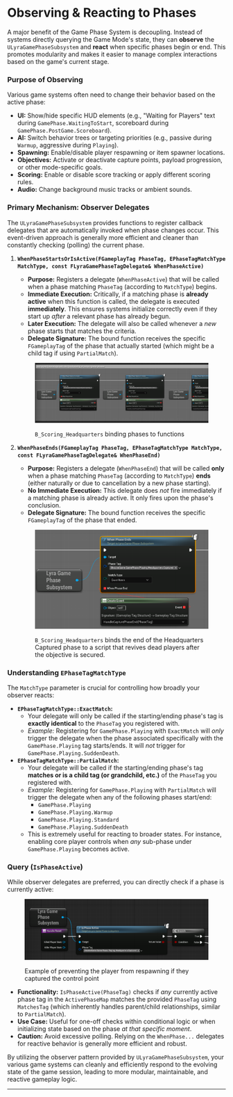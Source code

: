 # Observing & Reacting to Phases

A major benefit of the Game Phase System is decoupling. Instead of systems directly querying the Game Mode's state, they can **observe** the `ULyraGamePhaseSubsystem` and **react** when specific phases begin or end. This promotes modularity and makes it easier to manage complex interactions based on the game's current stage.

### Purpose of Observing

Various game systems often need to change their behavior based on the active phase:

* **UI:** Show/hide specific HUD elements (e.g., "Waiting for Players" text during `GamePhase.WaitingToStart`, scoreboard during `GamePhase.PostGame.Scoreboard`).
* **AI:** Switch behavior trees or targeting priorities (e.g., passive during `Warmup`, aggressive during `Playing`).
* **Spawning:** Enable/disable player respawning or item spawner locations.
* **Objectives:** Activate or deactivate capture points, payload progression, or other mode-specific goals.
* **Scoring:** Enable or disable score tracking or apply different scoring rules.
* **Audio:** Change background music tracks or ambient sounds.

### Primary Mechanism: Observer Delegates

The `ULyraGamePhaseSubsystem` provides functions to register callback delegates that are automatically invoked when phase changes occur. This event-driven approach is generally more efficient and cleaner than constantly checking (polling) the current phase.

1.  **`WhenPhaseStartsOrIsActive(FGameplayTag PhaseTag, EPhaseTagMatchType MatchType, const FLyraGamePhaseTagDelegate& WhenPhaseActive)`**

    * **Purpose:** Registers a delegate (`WhenPhaseActive`) that will be called when a phase matching `PhaseTag` (according to `MatchType`) begins.
    * **Immediate Execution:** Critically, if a matching phase is **already active** when this function is called, the delegate is executed **immediately**. This ensures systems initialize correctly even if they start up _after_ a relevant phase has already begun.
    * **Later Execution:** The delegate will also be called whenever a _new_ phase starts that matches the criteria.
    * **Delegate Signature:** The bound function receives the specific `FGameplayTag` of the phase that actually started (which might be a child tag if using `PartialMatch`).

    <figure><img src="../../.gitbook/assets/image (130).png" alt=""><figcaption><p><code>B_Scoring_Headquarters</code> binding phases to functions</p></figcaption></figure>
2.  **`WhenPhaseEnds(FGameplayTag PhaseTag, EPhaseTagMatchType MatchType, const FLyraGamePhaseTagDelegate& WhenPhaseEnd)`**

    * **Purpose:** Registers a delegate (`WhenPhaseEnd`) that will be called **only** when a phase matching `PhaseTag` (according to `MatchType`) **ends** (either naturally or due to cancellation by a new phase starting).
    * **No Immediate Execution:** This delegate does _not_ fire immediately if a matching phase is already active. It only fires upon the phase's conclusion.
    * **Delegate Signature:** The bound function receives the specific `FGameplayTag` of the phase that ended.

    <figure><img src="../../.gitbook/assets/image (131).png" alt=""><figcaption><p><code>B_Scoring_Headquarters</code> binds the end of the Headquarters Captured phase to a script that revives dead players after the objective is secured.</p></figcaption></figure>

### Understanding `EPhaseTagMatchType`

The `MatchType` parameter is crucial for controlling how broadly your observer reacts:

* **`EPhaseTagMatchType::ExactMatch`:**
  * Your delegate will only be called if the starting/ending phase's tag is **exactly identical** to the `PhaseTag` you registered with.
  * _Example:_ Registering for `GamePhase.Playing` with `ExactMatch` will _only_ trigger the delegate when the phase associated specifically with the `GamePhase.Playing` tag starts/ends. It will _not_ trigger for `GamePhase.Playing.SuddenDeath`.
* **`EPhaseTagMatchType::PartialMatch`:**
  * Your delegate will be called if the starting/ending phase's tag **matches or is a child tag (or grandchild, etc.)** of the `PhaseTag` you registered with.
  * _Example:_ Registering for `GamePhase.Playing` with `PartialMatch` will trigger the delegate when any of the following phases start/end:
    * `GamePhase.Playing`
    * `GamePhase.Playing.Warmup`
    * `GamePhase.Playing.Standard`
    * `GamePhase.Playing.SuddenDeath`
  * This is extremely useful for reacting to broader states. For instance, enabling core player controls when _any_ sub-phase under `GamePhase.Playing` becomes active.

### Query (`IsPhaseActive`)

While observer delegates are preferred, you can directly check if a phase is currently active:

<figure><img src="../../.gitbook/assets/image (129).png" alt=""><figcaption><p>Example of preventing the player from respawning if they captured the control point</p></figcaption></figure>

* **Functionality:** `IsPhaseActive(PhaseTag)` checks if _any_ currently active phase tag in the `ActivePhaseMap` matches the provided `PhaseTag` using `MatchesTag` (which inherently handles parent/child relationships, similar to `PartialMatch`).
* **Use Case:** Useful for one-off checks within conditional logic or when initializing state based on the phase _at that specific moment_.
* **Caution:** Avoid excessive polling. Relying on the `WhenPhase...` delegates for reactive behavior is generally more efficient and robust.

By utilizing the observer pattern provided by `ULyraGamePhaseSubsystem`, your various game systems can cleanly and efficiently respond to the evolving state of the game session, leading to more modular, maintainable, and reactive gameplay logic.

***
